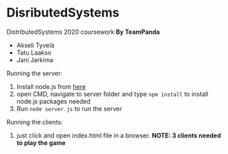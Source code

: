 # DisributedSystems
 DistributedSystems 2020 coursework
**By TeamPanda**
- Akseli Tyvelä
- Tatu Laakso 
- Jani Jarkima


Running the server:
1. Install node.js from [here](https://nodejs.org/en/download/)
2. open CMD, navigate to server folder and type `npm install` to install node.js packages needed
3. Run `node server.js` to run the server

Running the clients:
1. just click and open index.html file in a browser. **NOTE: 3 clients needed to play the game**
